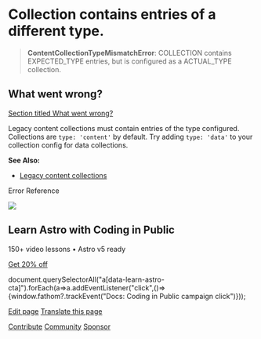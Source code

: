 Collection contains entries of a different type.
================================================

> **ContentCollectionTypeMismatchError**: COLLECTION contains EXPECTED\_TYPE entries, but is configured as a ACTUAL\_TYPE collection.

What went wrong?
----------------

[Section titled What went wrong?](#what-went-wrong)

Legacy content collections must contain entries of the type configured. Collections are `type: 'content'` by default. Try adding `type: 'data'` to your collection config for data collections.

**See Also:**

*   [Legacy content collections](/en/guides/upgrade-to/v5/#updating-existing-collections)

Error Reference

![](/_astro/CodingInPublic.DpaYu7Qd_5sx41.webp)

Learn Astro with **Coding in Public**
-------------------------------------

150+ video lessons • Astro v5 ready

[Get 20% off](https://learnastro.dev?code=ASTRO_PROMO)

document.querySelectorAll("a\[data-learn-astro-cta\]").forEach(a=>a.addEventListener("click",()=>{window.fathom?.trackEvent("Docs: Coding in Public campaign click")}));

[Edit page](https://github.com/withastro/astro/blob/main/packages/astro/src/core/errors/errors-data.ts) [Translate this page](https://contribute.docs.astro.build/guides/i18n/)

[Contribute](/en/contribute/) [Community](https://astro.build/chat) [Sponsor](https://opencollective.com/astrodotbuild)

